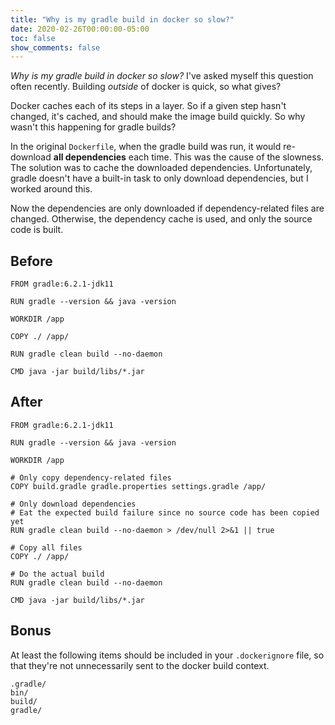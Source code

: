 ```yaml
---
title: "Why is my gradle build in docker so slow?"
date: 2020-02-26T00:00:00-05:00
toc: false
show_comments: false
---
```


_Why is my gradle build in docker so slow?_ I've asked myself this question often recently. Building _outside_ of docker is quick, so what gives?

Docker caches each of its steps in a layer. So if a given step hasn't changed, it's cached, and should make the image build quickly. So why wasn't this happening for gradle builds? 

In the original `Dockerfile`, when the gradle build was run, it would re-download **all dependencies** each time. This was the cause of the slowness. The solution was to cache the downloaded dependencies. Unfortunately, gradle doesn't have a built-in task to only download dependencies, but I worked around this. 

Now the dependencies are only downloaded if dependency-related files are changed. Otherwise, the dependency cache is used, and only the source code is built.

## Before

```
FROM gradle:6.2.1-jdk11

RUN gradle --version && java -version 

WORKDIR /app

COPY ./ /app/

RUN gradle clean build --no-daemon

CMD java -jar build/libs/*.jar
```

## After

```
FROM gradle:6.2.1-jdk11

RUN gradle --version && java -version 

WORKDIR /app

# Only copy dependency-related files
COPY build.gradle gradle.properties settings.gradle /app/

# Only download dependencies
# Eat the expected build failure since no source code has been copied yet
RUN gradle clean build --no-daemon > /dev/null 2>&1 || true

# Copy all files
COPY ./ /app/

# Do the actual build
RUN gradle clean build --no-daemon

CMD java -jar build/libs/*.jar
```

## Bonus

At least the following items should be included in your `.dockerignore` file, so that they're not unnecessarily sent to the docker build context.

```
.gradle/
bin/
build/
gradle/
```

